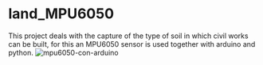 # land_MPU6050
This project deals with the capture of the type of soil in which civil works can be built, for this an MPU6050 sensor is used together with arduino and python.
![mpu6050-con-arduino](https://github.com/josuecarrera/land_MPU6050/assets/58863692/5c2a9cb4-2f85-4835-83df-78957ebd0be2)
